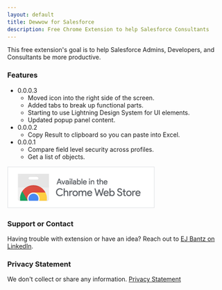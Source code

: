 ```yaml
---
layout: default
title: Dewwow for Salesforce
description: Free Chrome Extension to help Salesforce Consultants
---
```


This free extension's goal is to help Salesforce Admins, Developers, and Consultants be more productive. 

### Features

 - 0.0.0.3
   - Moved icon into the right side of the screen.
   - Added tabs to break up functional parts.
   - Starting to use Lightning Design System for UI elements.
   - Updated popup panel content.
 - 0.0.0.2
   - Copy Result to clipboard so you can paste into Excel.
 - 0.0.0.1
   - Compare field level security across profiles.
   - Get a list of objects.

[![AvailableInChromeStore](./AvailableInChromeStore.png)](https://chrome.google.com/webstore/detail/dewwow/miigmhdkhafhimciejjcogbnlgjiacpe)

### Support or Contact

Having trouble with extension or have an idea? Reach out to [EJ Bantz on LinkedIn](https://www.linkedin.com/in/ejbantz/).

### Privacy Statement
We don't collect or share any information.  [Privacy Statement](https://ejbantz.github.io/dewwowext/privacy)

